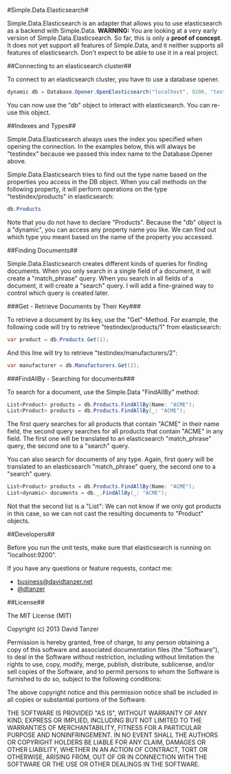 #Simple.Data.Elasticsearch#

Simple.Data.Elasticsearch is an adapter that allows you to use elasticsearch as a backend with Simple.Data.
**WARNING:** You are looking at a very early version of Simple.Data.Elasticsearch. So far, this is only a **proof of concept**. It does not yet support all features of Simple.Data, and it neither supports all features of elasticsearch. Don't expect to be able to use it in a real project.

##Connecting to an elasticsearch cluster##

To connect to an elasticsearch cluster, you have to use a database opener.

```C#
dynamic db = Database.Opener.OpenElasticsearch("localhost", 9200, "testindex");
```

You can now use the "db" object to interact with elasticsearch. You can re-use this object.

##Indexes and Types##

Simple.Data.Elasticsearch always uses the index you specified when opening the connection. In the examples below, this will always be "testindex" because we passed this index name to the Database.Opener above.

Simple.Data.Elasticsearch tries to find out the type name based on the properties you access in the DB object. When you call methods on the following property, it will perform operations on the type "testindex/products" in elasticsearch:

```C#
db.Products
```

Note that you do not have to declare "Products". Because the "db" object is a "dynamic", you can access any property name you like. We can find out which type you meant based on the name of the property you accessed.

##Finding Documents##

Simple.Data.Elasticsearch creates different kinds of queries for finding documents. When you only search in a single field of a document, it will create a "match_phrase" query. When you search in all fields of a document, it will create a "search" query. I will add a fine-grained way to control which query is created later.

###Get - Retrieve Documents by Their Key###

To retrieve a document by its key, use the "Get"-Method. For example, the following code will try to retrieve "testindex/products/1" from elasticsearch:

```C#
var product = db.Products.Get(1);
```

And this line will try to retrieve "testindex/manufacturers/2":

```C#
var manufacturer = db.Manufacturers.Get(2);
```

###FindAllBy - Searching for documents###

To search for a document, use the Simple.Data "FindAllBy" method:

```C#
List<Product> products = db.Products.FindAllBy(Name: "ACME");
List<Product> products = db.Products.FindAllBy(_: "ACME");
```

The first query searches for all products that contain "ACME" in their name field, the second query searches for all products that contain "ACME" in any field. The first one will be translated to an elasticsearch "match_phrase" query, the second one to a "search" query.

You can also search for documents of any type. Again, first query will be translated to an elasticsearch "match_phrase" query, the second one to a "search" query.

```C#
List<Product> products = db.Products.FindAllBy(Name: "ACME");
List<dynamic> documents = db._.FindAllBy(_: "ACME");
```

Not that the second list is a "List<dynamic>": We can not know if we only got products in this case, so we can not cast the resulting documents to "Product" objects.

##Developers##

Before you run the unit tests, make sure that elasticsearch is running on "localhost:9200".

If you have any questions or feature requests, contact me:
* [business@davidtanzer.net](mailto:business@davidtanzer.net)
* [@dtanzer](http://twitter.com/dtanzer)

##License##

The MIT License (MIT)

Copyright (c) 2013 David Tanzer

Permission is hereby granted, free of charge, to any person obtaining a copy
of this software and associated documentation files (the "Software"), to deal
in the Software without restriction, including without limitation the rights
to use, copy, modify, merge, publish, distribute, sublicense, and/or sell
copies of the Software, and to permit persons to whom the Software is
furnished to do so, subject to the following conditions:

The above copyright notice and this permission notice shall be included in
all copies or substantial portions of the Software.

THE SOFTWARE IS PROVIDED "AS IS", WITHOUT WARRANTY OF ANY KIND, EXPRESS OR
IMPLIED, INCLUDING BUT NOT LIMITED TO THE WARRANTIES OF MERCHANTABILITY,
FITNESS FOR A PARTICULAR PURPOSE AND NONINFRINGEMENT. IN NO EVENT SHALL THE
AUTHORS OR COPYRIGHT HOLDERS BE LIABLE FOR ANY CLAIM, DAMAGES OR OTHER
LIABILITY, WHETHER IN AN ACTION OF CONTRACT, TORT OR OTHERWISE, ARISING FROM,
OUT OF OR IN CONNECTION WITH THE SOFTWARE OR THE USE OR OTHER DEALINGS IN
THE SOFTWARE.
